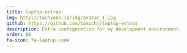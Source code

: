 ```yaml
---
title: laptop-extras
img: http://tachyons.io/img/avatar_1.jpg
github: https://github.com/tomichj/laptop-extras
description: Extra configuration for my development environment.
order: 80
fa-icon: fa-laptop-code
---
```

